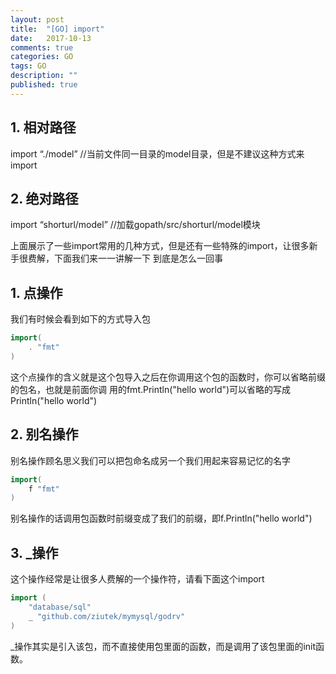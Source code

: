 ```yaml
---
layout: post
title:  "[GO] import"
date:   2017-10-13
comments: true
categories: GO
tags: GO 
description: ""
published: true
---
```


## 1. 相对路径

import “./model” //当前文件同一目录的model目录，但是不建议这种方式来import

## 2. 绝对路径

import “shorturl/model” //加载gopath/src/shorturl/model模块

上面展示了一些import常用的几种方式，但是还有一些特殊的import，让很多新手很费解，下面我们来一一讲解一下
到底是怎么一回事

## 1. 点操作

我们有时候会看到如下的方式导入包

```go
import(
    . "fmt"
)
```

这个点操作的含义就是这个包导入之后在你调用这个包的函数时，你可以省略前缀的包名，也就是前面你调
用的fmt.Println("hello world")可以省略的写成Println("hello world")

## 2. 别名操作
别名操作顾名思义我们可以把包命名成另一个我们用起来容易记忆的名字

```go
import(
    f "fmt"
)
```

别名操作的话调用包函数时前缀变成了我们的前缀，即f.Println("hello world")

## 3. _操作

这个操作经常是让很多人费解的一个操作符，请看下面这个import

```go
import (
    "database/sql"
    _ "github.com/ziutek/mymysql/godrv"
)
```

_操作其实是引入该包，而不直接使用包里面的函数，而是调用了该包里面的init函数。


